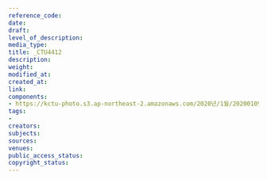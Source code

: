 ```yaml
---
reference_code: 
date: 
draft: 
level_of_description: 
media_type: 
title: _CTU4412
description: 
weight: 
modified_at: 
created_at: 
link: 
components:
- https://kctu-photo.s3.ap-northeast-2.amazonaws.com/2020년/1월/20200109_현대제철+위험의+외주화+금지+편법+꼼수+회피+규탄+및+정규직+전환+촉구+기자회견/_CTU4412.jpg
tags:
- 
creators: 
subjects: 
sources: 
venues: 
public_access_status: 
copyright_status: 
---
```

